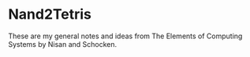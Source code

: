 # Nand2Tetris

These are my general notes and ideas from The Elements of Computing Systems by Nisan and Schocken.